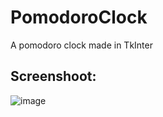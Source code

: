 # PomodoroClock
A pomodoro clock made in TkInter

## Screenshoot:
![image](https://user-images.githubusercontent.com/91905169/194769025-8c15e1c5-ea7f-4dc6-8da9-b08837f61f8c.png)
